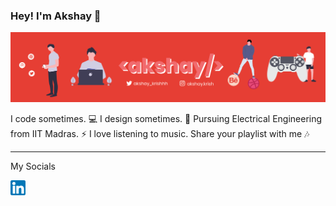 ### Hey! I'm Akshay 👋
![Banner](https://github.com/akshaykrishh/akshaykrishh/blob/master/assets/banner.png)

I code sometimes. 💻 I design sometimes. 🎨 
Pursuing Electrical Engineering from IIT Madras. ⚡
I love listening to music. Share your playlist with me 🎶

---
My Socials

<a href="https://www.linkedin.com/in/akshaykrishh/" target="_blank">
  <img src="https://github.com/akshaykrishh/akshaykrishh/blob/master/assets/linkedin.png" style="max-width: 24px;" alt="Linkedin">
</a>

<!--
**akshaykrishh/akshaykrishh** is a ✨ _special_ ✨ repository because its `README.md` (this file) appears on your GitHub profile.

Here are some ideas to get you started:

- 🔭 I’m currently working on ...
- 🌱 I’m currently learning ...
- 👯 I’m looking to collaborate on ...
- 🤔 I’m looking for help with ...
- 💬 Ask me about ...
- 📫 How to reach me: ...
- 😄 Pronouns: ...
- ⚡ Fun fact: ...
-->
